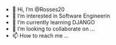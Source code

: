 - 👋 Hi, I’m @Rosses20
- 👀 I’m interested in Software Engineerin
- 🌱 I’m currently learning DJANGO
- 💞️ I’m looking to collaborate on ...
- 📫 How to reach me ...


